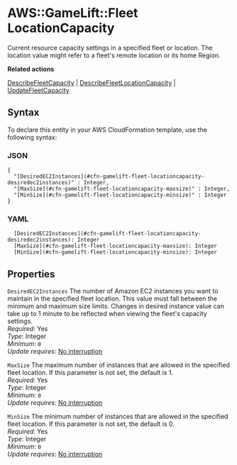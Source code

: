 # AWS::GameLift::Fleet LocationCapacity<a name="aws-properties-gamelift-fleet-locationcapacity"></a>

Current resource capacity settings in a specified fleet or location\. The location value might refer to a fleet's remote location or its home Region\. 

 **Related actions** 

 [DescribeFleetCapacity](https://docs.aws.amazon.com/gamelift/latest/apireference/API_DescribeFleetCapacity.html) \| [DescribeFleetLocationCapacity](https://docs.aws.amazon.com/gamelift/latest/apireference/API_DescribeFleetLocationCapacity.html) \| [UpdateFleetCapacity](https://docs.aws.amazon.com/gamelift/latest/apireference/API_UpdateFleetCapacity.html) 

## Syntax<a name="aws-properties-gamelift-fleet-locationcapacity-syntax"></a>

To declare this entity in your AWS CloudFormation template, use the following syntax:

### JSON<a name="aws-properties-gamelift-fleet-locationcapacity-syntax.json"></a>

```
{
  "[DesiredEC2Instances](#cfn-gamelift-fleet-locationcapacity-desiredec2instances)" : Integer,
  "[MaxSize](#cfn-gamelift-fleet-locationcapacity-maxsize)" : Integer,
  "[MinSize](#cfn-gamelift-fleet-locationcapacity-minsize)" : Integer
}
```

### YAML<a name="aws-properties-gamelift-fleet-locationcapacity-syntax.yaml"></a>

```
  [DesiredEC2Instances](#cfn-gamelift-fleet-locationcapacity-desiredec2instances): Integer
  [MaxSize](#cfn-gamelift-fleet-locationcapacity-maxsize): Integer
  [MinSize](#cfn-gamelift-fleet-locationcapacity-minsize): Integer
```

## Properties<a name="aws-properties-gamelift-fleet-locationcapacity-properties"></a>

`DesiredEC2Instances`  <a name="cfn-gamelift-fleet-locationcapacity-desiredec2instances"></a>
The number of Amazon EC2 instances you want to maintain in the specified fleet location\. This value must fall between the minimum and maximum size limits\. Changes in desired instance value can take up to 1 minute to be reflected when viewing the fleet's capacity settings\.  
*Required*: Yes  
*Type*: Integer  
*Minimum*: `0`  
*Update requires*: [No interruption](https://docs.aws.amazon.com/AWSCloudFormation/latest/UserGuide/using-cfn-updating-stacks-update-behaviors.html#update-no-interrupt)

`MaxSize`  <a name="cfn-gamelift-fleet-locationcapacity-maxsize"></a>
The maximum number of instances that are allowed in the specified fleet location\. If this parameter is not set, the default is 1\.  
*Required*: Yes  
*Type*: Integer  
*Minimum*: `0`  
*Update requires*: [No interruption](https://docs.aws.amazon.com/AWSCloudFormation/latest/UserGuide/using-cfn-updating-stacks-update-behaviors.html#update-no-interrupt)

`MinSize`  <a name="cfn-gamelift-fleet-locationcapacity-minsize"></a>
The minimum number of instances that are allowed in the specified fleet location\. If this parameter is not set, the default is 0\.  
*Required*: Yes  
*Type*: Integer  
*Minimum*: `0`  
*Update requires*: [No interruption](https://docs.aws.amazon.com/AWSCloudFormation/latest/UserGuide/using-cfn-updating-stacks-update-behaviors.html#update-no-interrupt)